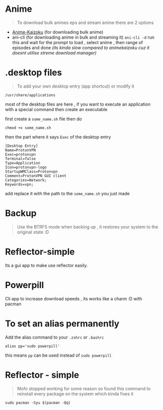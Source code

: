 # Anime
> To download bulk animes eps and stream anime there are 2 options

- [Anime-Kaizoku](https://animekaizoku.com/) (for downloading bulk anime)
- ani-cli (for downloading anime in bulk and streaming it)
	`ani-cli -d` run this and wait for the prompt to load , select anime , then range of episodes and done *(its kinda slow compared to animekaizoku cuz it doesnt utilise xtreme download manager)*

# .desktop files
> To add your own desktop entry (app shortcut) or modify it

```
/usr/share/applications
```
most of the desktop files are here , if you want to execute an application with a special command then create an executable

first create a `some_name.sh` file then do 
```
chmod +x some_name.sh
```

then the part where it says `Exec` of the desktop entry 
```
[Desktop Entry]
Name=ProtonVPN
Exec=protonvpn
Terminal=false
Type=Application
Icon=protonvpn-logo
StartupWMClass=Protonvpn
Comment=ProtonVPN GUI client
Categories=Network;
Keywords=vpn;
```
add replace it with the path to the `some_name.sh` you just made


# Backup 
> Use the BTRFS mode when backing up , it restores your system to the original state :D


# Reflector-simple
Its a gui app to make use reflector easily.


# Powerpill
Cli app to increase download speeds , its works like a charm :D with pacman


# To set an alias permanently 
Add the alias command to your `.zshrc` or `.bashrc`
```
alias pp='sudo powerpill'
```
this means `pp` can be used instead of `sudo powerpill`


# Reflector - simple
> Mofo stopped working for some reason so found this command to reinstall every package on the system which kinda fixes it 

```
sudo pacman -Syu $(pacman -Qq) 
```
